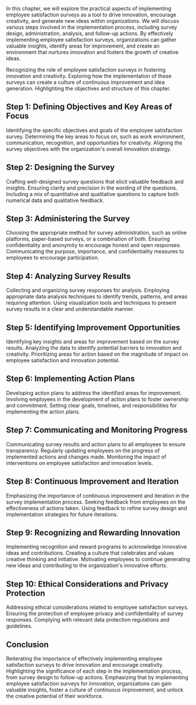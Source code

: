 
In this chapter, we will explore the practical aspects of implementing employee satisfaction surveys as a tool to drive innovation, encourage creativity, and generate new ideas within organizations. We will discuss various steps involved in the implementation process, including survey design, administration, analysis, and follow-up actions. By effectively implementing employee satisfaction surveys, organizations can gather valuable insights, identify areas for improvement, and create an environment that nurtures innovation and fosters the growth of creative ideas.

Recognizing the role of employee satisfaction surveys in fostering innovation and creativity. Exploring how the implementation of these surveys can create a culture of continuous improvement and idea generation. Highlighting the objectives and structure of this chapter.

Step 1: Defining Objectives and Key Areas of Focus
--------------------------------------------------

Identifying the specific objectives and goals of the employee satisfaction survey. Determining the key areas to focus on, such as work environment, communication, recognition, and opportunities for creativity. Aligning the survey objectives with the organization's overall innovation strategy.

Step 2: Designing the Survey
----------------------------

Crafting well-designed survey questions that elicit valuable feedback and insights. Ensuring clarity and precision in the wording of the questions. Including a mix of quantitative and qualitative questions to capture both numerical data and qualitative feedback.

Step 3: Administering the Survey
--------------------------------

Choosing the appropriate method for survey administration, such as online platforms, paper-based surveys, or a combination of both. Ensuring confidentiality and anonymity to encourage honest and open responses. Communicating the purpose, importance, and confidentiality measures to employees to encourage participation.

Step 4: Analyzing Survey Results
--------------------------------

Collecting and organizing survey responses for analysis. Employing appropriate data analysis techniques to identify trends, patterns, and areas requiring attention. Using visualization tools and techniques to present survey results in a clear and understandable manner.

Step 5: Identifying Improvement Opportunities
---------------------------------------------

Identifying key insights and areas for improvement based on the survey results. Analyzing the data to identify potential barriers to innovation and creativity. Prioritizing areas for action based on the magnitude of impact on employee satisfaction and innovation potential.

Step 6: Implementing Action Plans
---------------------------------

Developing action plans to address the identified areas for improvement. Involving employees in the development of action plans to foster ownership and commitment. Setting clear goals, timelines, and responsibilities for implementing the action plans.

Step 7: Communicating and Monitoring Progress
---------------------------------------------

Communicating survey results and action plans to all employees to ensure transparency. Regularly updating employees on the progress of implemented actions and changes made. Monitoring the impact of interventions on employee satisfaction and innovation levels.

Step 8: Continuous Improvement and Iteration
--------------------------------------------

Emphasizing the importance of continuous improvement and iteration in the survey implementation process. Seeking feedback from employees on the effectiveness of actions taken. Using feedback to refine survey design and implementation strategies for future iterations.

Step 9: Recognizing and Rewarding Innovation
--------------------------------------------

Implementing recognition and reward programs to acknowledge innovative ideas and contributions. Creating a culture that celebrates and values creative thinking and initiative. Motivating employees to continue generating new ideas and contributing to the organization's innovative efforts.

Step 10: Ethical Considerations and Privacy Protection
------------------------------------------------------

Addressing ethical considerations related to employee satisfaction surveys. Ensuring the protection of employee privacy and confidentiality of survey responses. Complying with relevant data protection regulations and guidelines.

Conclusion
----------

Reiterating the importance of effectively implementing employee satisfaction surveys to drive innovation and encourage creativity. Highlighting the significance of each step in the implementation process, from survey design to follow-up actions. Emphasizing that by implementing employee satisfaction surveys for innovation, organizations can gain valuable insights, foster a culture of continuous improvement, and unlock the creative potential of their workforce.
